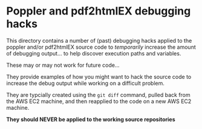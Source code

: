# Poppler and pdf2htmlEX debugging hacks

This directory contains a number of (past) debugging hacks applied to the 
poppler and/or pdf2htmlEX source code to *temporarily* increase the amount
of debugging output... to help discover execution paths and variables.

These may or may not work for future code...

They provide examples of how you might want to hack the source code to 
increase the debug output while working on a difficult problem.

They are typcially created using the `git diff` command, pulled back from 
the AWS EC2 machine, and then reapplied to the code on a new AWS EC2 
machine.

**They should NEVER be applied to the working source repositories**
